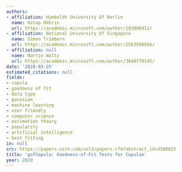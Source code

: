 ```yaml
---
authors:
- affiliation: Humboldt University Of Berlin
  name: Ostap Okhrin
  url: https://academic.microsoft.com/author/193090912/
- affiliation: National University Of Singapore
  name: Simon Trimborn
  url: https://academic.microsoft.com/author/2563508916/
- affiliation: null
  name: Martin Waltz
  url: https://academic.microsoft.com/author/3040770145/
date: '2020-03-25'
estimated_citations: null
fields:
- copula
- goodness of fit
- data type
- gaussian
- machine learning
- user friendly
- computer science
- estimation theory
- popularity
- artificial intelligence
- best fitting
in: null
src: https://papers.ssrn.com/sol3/papers.cfm?abstract_id=3560825
title: 'gofCopula: Goodness-of-Fit Tests for Copulae'
year: 2020
---
```

